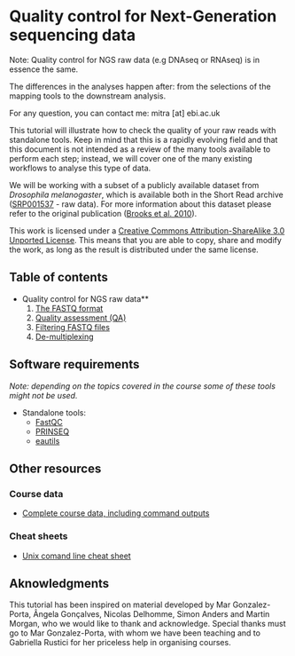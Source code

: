 # Quality control for Next-Generation sequencing data

Note: Quality control for NGS raw data (e.g DNAseq or RNAseq) is in essence the same. 

The differences in the analyses happen after: from the selections of the mapping tools to the downstream analysis.

For any question, you can contact me: mitra [at] ebi.ac.uk 

This tutorial will illustrate how to check the quality of your raw reads with standalone tools. Keep in mind that this is a rapidly evolving field and that this document is not intended as a review of the many tools available to perform each step; instead, we will cover one of the many existing workflows to analyse this type of data.

We will be working with a subset of a publicly available dataset from *Drosophila melanogaster*, which is available both in the Short Read archive ([SRP001537](http://www.ebi.ac.uk/ena/data/view/SRP001537) - raw data). For more information about this dataset please refer to the original publication ([Brooks et al. 2010](http://genome.cshlp.org/content/early/2010/10/04/gr.108662.110)).


This work is licensed under a [Creative Commons Attribution-ShareAlike 3.0 Unported License](http://creativecommons.org/licenses/by-sa/3.0/deed.en_US). This means that you are able to copy, share and modify the work, as long as the result is distributed under the same license.

## Table of contents

* Quality control for NGS raw data**
    1. [The FASTQ format](doc/11.fastq.md)
    2. [Quality assessment (QA)](doc/12.qa.md)
    3. [Filtering FASTQ files](doc/13.filtering_fastq.md)
    4. [De-multiplexing](doc/14.demultiplexing.md)

  
## Software requirements
*Note: depending on the topics covered in the course some of these tools might not be used.*

* Standalone tools:
  * [FastQC](http://www.bioinformatics.babraham.ac.uk/projects/fastqc/)
  * [PRINSEQ](http://prinseq.sourceforge.net/)
  * [eautils](https://code.google.com/p/ea-utils/)

## Other resources

### Course data
* [Complete course data, including command outputs](http://www.ebi.ac.uk/~mitra/courses/RawData/)


### Cheat sheets
* [Unix comand line cheat sheet](http://sites.tufts.edu/cbi/files/2013/01/linux_cheat_sheet.pdf)


## Aknowledgments
This tutorial has been inspired on material developed by Mar Gonzalez-Porta, Ângela Gonçalves, Nicolas Delhomme, Simon Anders and Martin Morgan, who we would like to thank and acknowledge. Special thanks must go to Mar Gonzalez-Porta, with whom we have been teaching and to Gabriella Rustici for her priceless help in organising courses.
